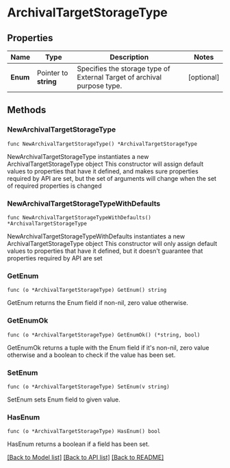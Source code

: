 # ArchivalTargetStorageType

## Properties

Name | Type | Description | Notes
------------ | ------------- | ------------- | -------------
**Enum** | Pointer to **string** | Specifies the storage type of External Target of archival purpose type. | [optional] 

## Methods

### NewArchivalTargetStorageType

`func NewArchivalTargetStorageType() *ArchivalTargetStorageType`

NewArchivalTargetStorageType instantiates a new ArchivalTargetStorageType object
This constructor will assign default values to properties that have it defined,
and makes sure properties required by API are set, but the set of arguments
will change when the set of required properties is changed

### NewArchivalTargetStorageTypeWithDefaults

`func NewArchivalTargetStorageTypeWithDefaults() *ArchivalTargetStorageType`

NewArchivalTargetStorageTypeWithDefaults instantiates a new ArchivalTargetStorageType object
This constructor will only assign default values to properties that have it defined,
but it doesn't guarantee that properties required by API are set

### GetEnum

`func (o *ArchivalTargetStorageType) GetEnum() string`

GetEnum returns the Enum field if non-nil, zero value otherwise.

### GetEnumOk

`func (o *ArchivalTargetStorageType) GetEnumOk() (*string, bool)`

GetEnumOk returns a tuple with the Enum field if it's non-nil, zero value otherwise
and a boolean to check if the value has been set.

### SetEnum

`func (o *ArchivalTargetStorageType) SetEnum(v string)`

SetEnum sets Enum field to given value.

### HasEnum

`func (o *ArchivalTargetStorageType) HasEnum() bool`

HasEnum returns a boolean if a field has been set.


[[Back to Model list]](../README.md#documentation-for-models) [[Back to API list]](../README.md#documentation-for-api-endpoints) [[Back to README]](../README.md)


